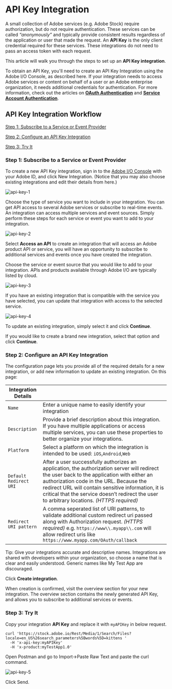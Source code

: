 # API Key Integration

A small collection of Adobe services (e.g. Adobe Stock) require authorization, but do not require authentication. These services can be called *“anonymously”* and typically provide consistent results regardless of the application or user that made the request. An **API Key** is the only client credential required for these services. These integrations do not need to pass an access token with each request.

This article will walk you through the steps to set up an **API Key integration**.

To obtain an API Key, you'll need to create an API Key Integration using the Adobe I/O Console, as described here.
If your integration needs to access Adobe services or content on behalf of a user or an Adobe enterprise organization, it needs additional credentials for authentication. For more information, check out the articles on **[OAuth Authentication](/auth/AuthenticationOverview/OAuthIntegration.md)** and **[Service Account Authentication](/auth/AuthenticationOverview/ServiceAccountIntegration.md)**.

## API Key Integration Workflow
[Step 1: Subscribe to a Service or Event Provider](#step-1-subscribe-to-a-service-or-event-provider)

[Step 2: Configure an API Key Integration](#step-2-configure-an-api-key-integration)

[Step 3: Try It](#step-3-try-it)


### Step 1: Subscribe to a Service or Event Provider

To create a new API Key integration, sign in to the [Adobe I/O Console](https://console.adobe.io/) with your Adobe ID, and click New Integration. (Notice that you may also choose existing integrations and edit their details from here.)

![api-key-1](/auth/images/api-key-1.png)

Choose the type of service you want to include in your integration. You can get API access to several Adobe services or subscribe to real-time events. An integration can access multiple services and event sources. Simply perform these steps for each service or event you want to add to your integration.

![api-key-2](/auth/images/api-key-2.png)

Select **Access an API** to create an integration that will access an Adobe product API or service, you will have an opportunity to subscribe to additional services and events once you have created the integration.

Choose the service or event source that you would like to add to your integration. APIs and products available through Adobe I/O are typically listed by cloud.

![api-key-3](/auth/images/api-key-3.png)

If you have an existing integration that is compatible with the service you have selected, you can update that integration with access to the selected service.

![api-key-4](/auth/images/api-key-4.png)

To update an existing integration, simply select it and click **Continue**.

If you would like to create a brand new integration, select that option and click **Continue**.

### Step 2: Configure an API Key Integration

The configuration page lets you provide all of the required details for a new integration, or add new information to update an existing integration. On this page:

|Integration Details| |
-----|----
`Name`|Enter a unique name to easily identify your integration
`Description`|Provide a brief description about this integration. If you have multiple applications or access multiple services, you can use these properties to better organize your integrations.
`Platform`|Select a platform on which the integration is intended to be used: `iOS`,`Android`,`Web`
`Default Redirect URI`|After a user successfully authorizes an application, the authorization server will redirect the user back to the application with either an authorization code in the URL. Because the redirect URL will contain sensitive information, it is critical that the service doesn’t redirect the user to arbitrary locations. *(HTTPS required)*
`Redirect URI pattern`|A comma seperated list of URI patterns, to validate additional custom redirect uri passed along with Authorization request. *(HTTPS required)* e.g. `https://www\\.myapp\\.com` will allow redirect uris like `https://www.myapp.com/OAuth/callback`

Tip: Give your integrations accurate and descriptive names. Integrations are shared with developers within your organization, so choose a name that is clear and easily understood. Generic names like My Test App are discouraged.

Click **Create integration**.

When creation is confirmed, visit the overview section for your new integration. The overview section contains the newly generated API Key, and allows you to subscribe to additional services or events.


### Step 3: Try It
Copy your integration **API Key** and replace it with `myAPIKey` in below request.
```curl
curl 'https://stock.adobe.io/Rest/Media/1/Search/Files?locale=en_US%26search_parameters%5Bwords%5D=kittens '
  -H 'x-api-key:myAPIKey' 
  -H 'x-product:myTestApp1.0'
```

Open Postman and go to Import->Paste Raw Text and paste the curl command.

![api-key-5](/auth/images/api-key-5.png)


Click Send.
  
  
